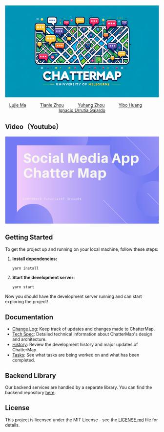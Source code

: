 <p align="center">
  <img src="logo.png" width="700" height="300"/>
</p>


<p align="center">
  <a href="https://github.com/Author1GitHub" style="margin-right: 30px;">Lujie Ma</a> &nbsp;&nbsp;
  <a href="https://github.com/Dreamer-T" style="margin-right: 30px;">Tianle Zhou</a> &nbsp;&nbsp;
  <a href="https://github.com/fcxsdyb" style="margin-right: 30px;">Yuhang Zhou</a> &nbsp;&nbsp;
  <a href="https://github.com/Seulttom" style="margin-right: 30px;">Yibo Huang</a> &nbsp;&nbsp;
  <a href="https://github.com/ignacio-urrutia">Ignacio Urrutia Gajardo</a>
</p>


## Video（Youtube）
<a href="https://www.youtube.com/watch?v=35nFRYOBuS8" target="_blank"><img src="pre.png" alt="Video Thumbnail"></a>



## Getting Started

To get the project up and running on your local machine, follow these steps:

1. **Install dependencies:**
    ```bash
    yarn install
    ```

 2. **Start the development server:**
     ```bash
     yarn start
     ```

Now you should have the development server running and can start exploring the project!

## Documentation

- [Change Log](CHANGELOG.md): Keep track of updates and changes made to ChatterMap.
- [Tech Spec](https://chattermap.notion.site/Tech-Spec-7a4f390044de40dcafd913281694b1cf?pvs=4): Detailed technical information about ChatterMap's design and architecture.
- [History](history.md): Review the development history and major updates of ChatterMap.
- [Tasks](https://chattermap.notion.site/37bb4c012cc04b3eb8813f6a3261baf5?v=990421b1c3e843ecb08af42ce728afa4&pvs=4): See what tasks are being worked on and what has been completed.

## Backend Library

Our backend services are handled by a separate library. You can find the backend repository [here](https://github.com/ignacio-urrutia/MyApp-backend).

## License

This project is licensed under the MIT License - see the [LICENSE.md](LICENSE.md) file for details.
